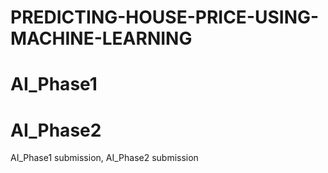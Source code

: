 # PREDICTING-HOUSE-PRICE-USING-MACHINE-LEARNING
# AI_Phase1
# AI_Phase2
AI_Phase1 submission,
AI_Phase2 submission
